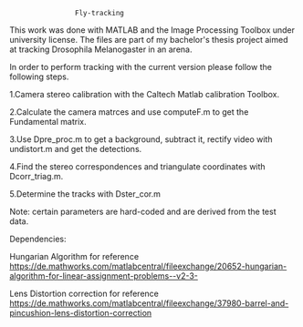 
					Fly-tracking

This work was done with MATLAB and the Image Processing Toolbox under university license.
The files are part of my bachelor's thesis project aimed at tracking Drosophila Melanogaster in an arena.


In order to perform tracking with the current version please follow the following steps.

1.Camera stereo calibration with the Caltech Matlab calibration Toolbox.

2.Calculate the camera matrces and use computeF.m to get the Fundamental matrix.

3.Use Dpre_proc.m to get a background, subtract it, rectify video with undistort.m and get the detections.

4.Find the stereo correspondences and triangulate coordinates with Dcorr_triag.m.

5.Determine the tracks with Dster_cor.m

Note: certain parameters are hard-coded and are derived from the test data.



Dependencies:

Hungarian Algorithm for reference
https://de.mathworks.com/matlabcentral/fileexchange/20652-hungarian-algorithm-for-linear-assignment-problems--v2-3-

Lens Distortion correction for reference
https://de.mathworks.com/matlabcentral/fileexchange/37980-barrel-and-pincushion-lens-distortion-correction